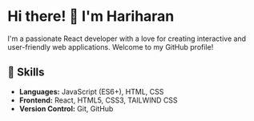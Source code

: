 # Hi there! 👋 I'm Hariharan

I'm a passionate React developer with a love for creating interactive and user-friendly web applications. Welcome to my GitHub profile!

## 🚀 Skills

- **Languages:** JavaScript (ES6+), HTML, CSS
- **Frontend:** React, HTML5, CSS3, TAILWIND CSS
- **Version Control:** Git, GitHub
